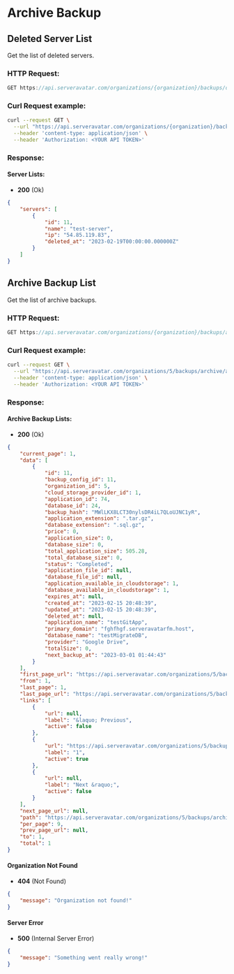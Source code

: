 # Archive Backup

## Deleted Server List

Get the list of deleted servers.


### HTTP Request:

```js
GET https://api.serveravatar.com/organizations/{organization}/backups/deleted-server
```

### Curl Request example:

```sh
curl --request GET \
  --url "https://api.serveravatar.com/organizations/{organization}/backups/deleted-server" \
  --header 'content-type: application/json' \
  --header 'Authorization: <YOUR API TOKEN>'
```

### Response:

#### Server Lists:

- __200__ (Ok)

```json
{
    "servers": [
        {
            "id": 11,
            "name": "test-server",
            "ip": "54.85.119.83",
            "deleted_at": "2023-02-19T00:00:00.000000Z"
        }
    ]
}
```

## Archive Backup List

Get the list of archive backups.

### HTTP Request:

```js
GET https://api.serveravatar.com/organizations/{organization}/backups/archive/{type:['filesystem','database', 'application']}
```

### Curl Request example:

```sh
curl --request GET \
  --url "https://api.serveravatar.com/organizations/5/backups/archive/application" \
  --header 'content-type: application/json' \
  --header 'Authorization: <YOUR API TOKEN>'
```

### Response:

#### Archive Backup Lists:

- __200__ (Ok)

```json
{
    "current_page": 1,
    "data": [
        {
            "id": 11,
            "backup_config_id": 11,
            "organization_id": 5,
            "cloud_storage_provider_id": 1,
            "application_id": 74,
            "database_id": 24,
            "backup_hash": "MWlLKX8LCT30nylsDR4iL7QLoUJNC1yR",
            "application_extension": ".tar.gz",
            "database_extension": ".sql.gz",
            "price": 0,
            "application_size": 0,
            "database_size": 0,
            "total_application_size": 505.28,
            "total_database_size": 0,
            "status": "Completed",
            "application_file_id": null,
            "database_file_id": null,
            "application_available_in_cloudstorage": 1,
            "database_available_in_cloudstorage": 1,
            "expires_at": null,
            "created_at": "2023-02-15 20:48:39",
            "updated_at": "2023-02-15 20:48:39",
            "deleted_at": null,
            "application_name": "testGitApp",
            "primary_domain": "fghfhgf.serveravatarfm.host",
            "database_name": "testMigrateDB",
            "provider": "Google Drive",
            "totalSize": 0,
            "next_backup_at": "2023-03-01 01:44:43"
        }
    ],
    "first_page_url": "https://api.serveravatar.com/organizations/5/backups/archive/application?page=1",
    "from": 1,
    "last_page": 1,
    "last_page_url": "https://api.serveravatar.com/organizations/5/backups/archive/application?page=1",
    "links": [
        {
            "url": null,
            "label": "&laquo; Previous",
            "active": false
        },
        {
            "url": "https://api.serveravatar.com/organizations/5/backups/archive/application?page=1",
            "label": "1",
            "active": true
        },
        {
            "url": null,
            "label": "Next &raquo;",
            "active": false
        }
    ],
    "next_page_url": null,
    "path": "https://api.serveravatar.com/organizations/5/backups/archive/application",
    "per_page": 9,
    "prev_page_url": null,
    "to": 1,
    "total": 1
}
```

#### Organization Not Found
- __404__ (Not Found)

```json
{
    "message": "Organization not found!"
}
```

#### Server Error
- __500__ (Internal Server Error)
```json
{
    "message": "Something went really wrong!"
}
```